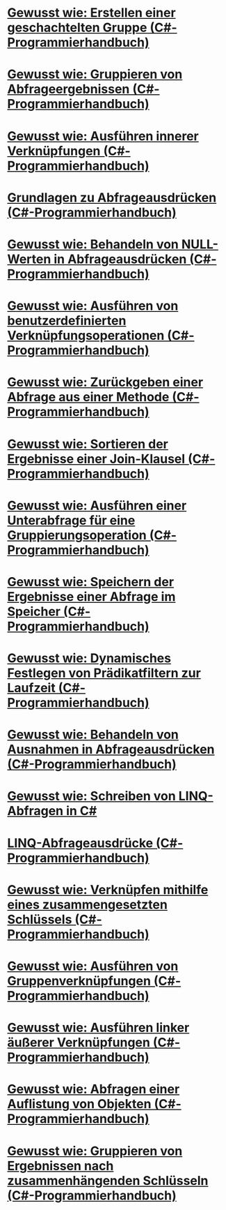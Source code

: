 # [Gewusst wie: Erstellen einer geschachtelten Gruppe (C#-Programmierhandbuch)](how-to-create-a-nested-group.md)
# [Gewusst wie: Gruppieren von Abfrageergebnissen (C#-Programmierhandbuch)](how-to-group-query-results.md)
# [Gewusst wie: Ausführen innerer Verknüpfungen (C#-Programmierhandbuch)](how-to-perform-inner-joins.md)
# [Grundlagen zu Abfrageausdrücken (C#-Programmierhandbuch)](query-expression-basics.md)
# [Gewusst wie: Behandeln von NULL-Werten in Abfrageausdrücken (C#-Programmierhandbuch)](how-to-handle-null-values-in-query-expressions.md)
# [Gewusst wie: Ausführen von benutzerdefinierten Verknüpfungsoperationen (C#-Programmierhandbuch)](how-to-perform-custom-join-operations.md)
# [Gewusst wie: Zurückgeben einer Abfrage aus einer Methode (C#-Programmierhandbuch)](how-to-return-a-query-from-a-method.md)
# [Gewusst wie: Sortieren der Ergebnisse einer Join-Klausel (C#-Programmierhandbuch)](how-to-order-the-results-of-a-join-clause.md)
# [Gewusst wie: Ausführen einer Unterabfrage für eine Gruppierungsoperation (C#-Programmierhandbuch)](how-to-perform-a-subquery-on-a-grouping-operation.md)
# [Gewusst wie: Speichern der Ergebnisse einer Abfrage im Speicher (C#-Programmierhandbuch)](how-to-store-the-results-of-a-query-in-memory.md)
# [Gewusst wie: Dynamisches Festlegen von Prädikatfiltern zur Laufzeit (C#-Programmierhandbuch)](how-to-dynamically-specify-predicate-filters-at-runtime.md)
# [Gewusst wie: Behandeln von Ausnahmen in Abfrageausdrücken (C#-Programmierhandbuch)](how-to-handle-exceptions-in-query-expressions.md)
# [Gewusst wie: Schreiben von LINQ-Abfragen in C#](how-to-write-linq-queries.md)
# [LINQ-Abfrageausdrücke (C#-Programmierhandbuch)](index.md)
# [Gewusst wie: Verknüpfen mithilfe eines zusammengesetzten Schlüssels (C#-Programmierhandbuch)](how-to-join-by-using-composite-keys.md)
# [Gewusst wie: Ausführen von Gruppenverknüpfungen (C#-Programmierhandbuch)](how-to-perform-grouped-joins.md)
# [Gewusst wie: Ausführen linker äußerer Verknüpfungen (C#-Programmierhandbuch)](how-to-perform-left-outer-joins.md)
# [Gewusst wie: Abfragen einer Auflistung von Objekten (C#-Programmierhandbuch)](how-to-query-a-collection-of-objects.md)
# [Gewusst wie: Gruppieren von Ergebnissen nach zusammenhängenden Schlüsseln (C#-Programmierhandbuch)](how-to-group-results-by-contiguous-keys.md)
